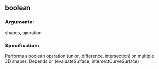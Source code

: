 ## boolean
### Arguments: 
shapes, operation
### Specification: 
Performs a boolean operation (union, difference, intersection) on multiple 3D shapes. Depends on (evaluateSurface, intersectCurveSurface)
